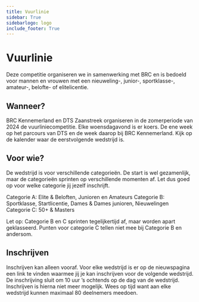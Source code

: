 ```yaml
---
title: Vuurlinie
sidebar: True
sidebarlogo: logo
include_footer: True
---
```


# Vuurlinie

Deze competitie organiseren we in samenwerking met BRC en is bedoeld voor mannen en vrouwen met een nieuweling-, junior-, sportklasse-, amateur-, belofte- of elitelicentie.

## Wanneer?
BRC Kennemerland en DTS Zaanstreek organiseren in de zomerperiode van 2024 de vuurliniecompetitie. Elke woensdagavond is er koers. De ene week op het parcours van DTS en de week daarop bij BRC Kennemerland. Kijk op de kalender waar de eerstvolgende wedstrijd is.

## Voor wie?
De wedstrijd is voor verschillende categorieën. De start is wel gezamenlijk, maar de categorieën sprinten op verschillende momenten af.  Let dus goed op voor welke categorie jij jezelf inschrijft.

Categorie A: Elite & Beloften, Junioren en Amateurs
Categorie B: Sportklasse, Startlicentie, Dames & Dames junioren, Nieuwelingen
Categorie C: 50+ & Masters

Let op: Categorie B en C sprinten tegelijkertijd af, maar worden apart geklasseerd. Punten voor categorie C tellen niet mee bij Categorie B en andersom.
## Inschrijven

Inschrijven kan alleen vooraf. Voor elke wedstrijd is er op de nieuwspagina een link te vinden waarmee jij je kan inschrijven voor de volgende wedstrijd. De inschrijving sluit om 10 uur ’s ochtends op de dag van de wedstrijd. Inschrijven is hierna niet meer mogelijk. Wees op tijd want aan elke wedstrijd kunnen maximaal 80 deelnemers meedoen.